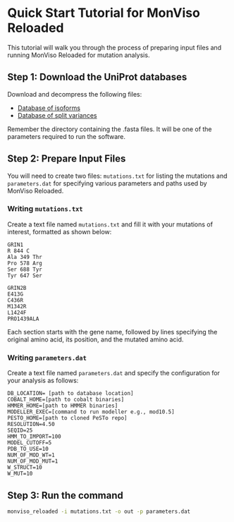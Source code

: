 # Quick Start Tutorial for MonViso Reloaded

This tutorial will walk you through the process of preparing input files and running MonViso Reloaded for mutation analysis.

## Step 1: Download the UniProt databases

Download and decompress the following files:

- [Database of isoforms](https://ftp.uniprot.org/pub/databases/uniprot/current_release/knowledgebase/complete/uniprot_sprot.fasta.gz)
- [Database of split variances](https://ftp.uniprot.org/pub/databases/uniprot/current_release/knowledgebase/complete/uniprot_sprot_varsplic.fasta.gz)

Remember the directory containing the .fasta files. It will be one of the parameters required to run the software.

## Step 2: Prepare Input Files

You will need to create two files: `mutations.txt` for listing the mutations and `parameters.dat` for specifying various parameters and paths used by MonViso Reloaded.

### Writing `mutations.txt`

Create a text file named `mutations.txt` and fill it with your mutations of interest, formatted as shown below:

```text
GRIN1
R 844 C
Ala 349 Thr
Pro 578 Arg
Ser 688 Tyr
Tyr 647 Ser

GRIN2B
E413G
C436R
M1342R
L1424F
PRO1439ALA
```


Each section starts with the gene name, followed by lines specifying the original amino acid, its position, and the mutated amino acid.

### Writing `parameters.dat`

Create a text file named `parameters.dat` and specify the configuration for your analysis as follows:

```
DB_LOCATION= [path to database location]
COBALT_HOME=[path to cobalt binaries]
HMMER_HOME=[path to HMMER binaries]
MODELLER_EXEC=[command to run modeller e.g., mod10.5]
PESTO_HOME=[path to cloned PeSTo repo]
RESOLUTION=4.50
SEQID=25
HMM_TO_IMPORT=100
MODEL_CUTOFF=5
PDB_TO_USE=10
NUM_OF_MOD_WT=1
NUM_OF_MOD_MUT=1
W_STRUCT=10
W_MUT=10
```

## Step 3:   Run the command

```bash
monviso_reloaded -i mutations.txt -o out -p parameters.dat
```